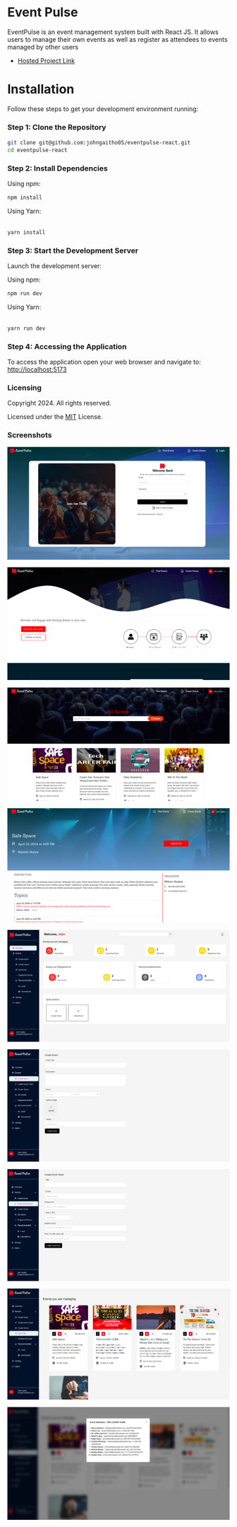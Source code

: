 # Event Pulse
EventPulse is an event management system built with React JS. It allows users to manage their own events as well as register as attendees to events managed by other users
- [Hosted Project Link](https://eventpulse.johngaitho.info)

# Installation

Follow these steps to get your development environment running:

### Step 1: Clone the Repository

```bash
git clone git@github.com:johngaitho05/eventpulse-react.git
cd eventpulse-react
```

### Step 2: Install Dependencies

Using npm:

```bash
npm install
```

Using Yarn:

```bash

yarn install
```

### Step 3: Start the Development Server

Launch the development server:

Using npm:

```bash
npm run dev
```

Using Yarn:

```bash

yarn run dev
```

### Step 4: Accessing the Application

To access the application open your web browser and navigate to: <http://localhost:5173>

### Licensing
Copyright 2024. All rights reserved.

Licensed under the [MIT](https://github.com/ivanagui2/VMQemuVGA/blob/master/LICENSE.txt) License.

### Screenshots
![Login Page](./src/assets/login.png)

![Homepage](./src/assets/homepage.png)

![Events](./src/assets/events.png)

![Event Details](./src/assets/details.png)

![Dashboard](./src/assets/dashboard.png)

![Create Event](./src/assets/create-event.png)

![Create Event Track](./src/assets/create-event-track.png)

![My Events](./src/assets/my-events.png)

![Event Attendees](./src/assets/event-attendees.png)
